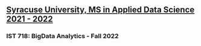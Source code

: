 ## [Syracuse University, MS in Applied Data Science 2021 - 2022](https://answers.syr.edu/display/ischool/2021-2022+Student+Handbook%3A+M.S.+in+Applied+Data+Science)
### IST 718: BigData Analytics - Fall 2022
